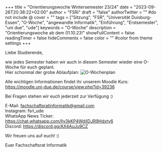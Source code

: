 +++
title = "Orientierungswoche Wintersemester 23/24"
date = "2023-09-26T20:38:22+02:00"
author = "FSRi"
draft = "false"
authorTwitter = "" #do not include @
cover = ""
tags = ["Sitzung", "FSR", "Universität Duisburg-Essen", "O-Woche", "angewandte Informatik", "Einführung", "Erstsemester", "uni due", "ude"]
keywords = "O-Woche"
description = "Orientierungswoche ab dem 01.10.23!"
showFullContent = false
readingTimer = false
hideComments = false
color = "" #color from theme settings
+++

Liebe Studierende,

wie jedes Semester haben wir auch in diesem Semester wieder eine O-Woche für euch geplant. 
\
Hier schonmal der grobe Ablaufplan:
![O-Wochenplan](/o_woche_plan.png)

Alle wichtigen Informationen findet ihr unserem Moodle Kurs: https://moodle.uni-due.de/course/view.php?id=39236

Bei Fragen stehen wir euch jederzeit zur Verfügung :)

E-Mail: fachschaftsratinformatik@gmail.com \
Instagram: fsri_ude \
WhatsApp News Ticker: https://chat.whatsapp.com/Ily3kKP4WdjIDJR9Hdxty6 \
Discord: https://discord.gg/AX4AuJu9CZ 

Wir freuen uns auf euch! :)

Euer Fachschaftsrat Informatik
